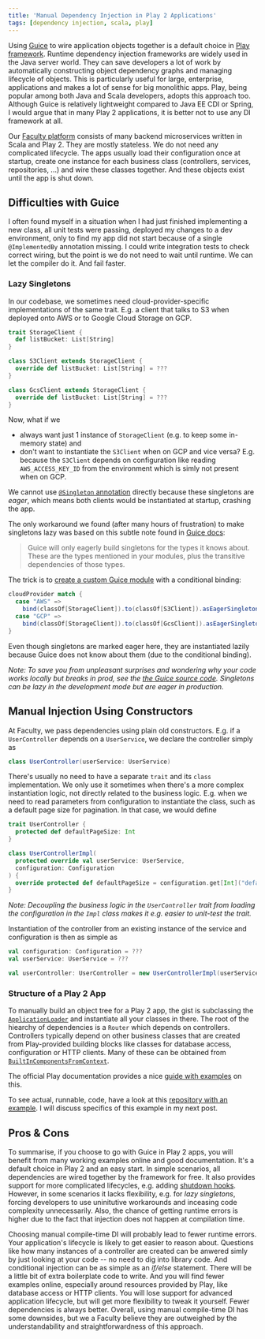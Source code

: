 ```yaml
---
title: 'Manual Dependency Injection in Play 2 Applications'
tags: [dependency injection, scala, play]
---
```


Using [Guice](https://github.com/google/guice) to wire application objects together is a default choice in [Play framework](https://www.playframework.com/). Runtime dependency injection frameworks are widely used in the Java server world. They can save developers a lot of work by automatically constructing object dependency graphs and managing lifecycle of objects. This is particularly useful for large, enterprise, applications and makes a lot of sense for big monolithic apps. Play, being popular among both Java and Scala developers, adopts this approach too. Although Guice is relatively lightweight compared to Java EE CDI or Spring, I would argue that in many Play 2 applications, it is better not to use any DI framework at all.

Our [Faculty platform](https://faculty.ai/products-services/platform/) consists of many backend microservices written in Scala and Play 2. They are mostly stateless. We do not need any complicated lifecycle. The apps usually load their configuration once at startup, create one instance for each business class (controllers, services, repositories, ...) and wire these classes together. And these objects exist until the app is shut down.

## Difficulties with Guice

I often found myself in a situation when I had just finished implementing a new class, all unit tests were passing, deployed my changes to a dev environment, only to find my app did not start because of a single `@ImplementedBy` annotation missing. I could write integration tests to check correct wiring, but the point is we do not need to wait until runtime. We can let the compiler do it. And fail faster.

### Lazy Singletons

In our codebase, we sometimes need cloud-provider-specific implementations of the same trait. E.g. a client that talks to S3 when deployed onto AWS or to Google Cloud Storage on GCP.

```scala
trait StorageClient {
  def listBucket: List[String]
}

class S3Client extends StorageClient {
  override def listBucket: List[String] = ???
}

class GcsClient extends StorageClient {
  override def listBucket: List[String] = ???
}
```

Now, what if we

- always want just 1 instance of `StorageClient` (e.g. to keep some in-memory state) and
- don't want to instantiate the `S3Client` when on GCP and vice versa? E.g. because the `S3Client` depends on configuration like reading `AWS_ACCESS_KEY_ID` from the environment which is simly not present when on GCP.

We cannot use [`@Singleton` annotation](https://google.github.io/guice/api-docs/latest/javadoc/index.html?com/google/inject/Singleton.html) directly because these singletons are _eager_, which means both clients would be instantiated at startup, crashing the app.

The only workaround we found (after many hours of frustration) to make singletons lazy was based on this subtle note found in [Guice docs](https://github.com/google/guice/wiki/Scopes#eager-singletons):

> Guice will only eagerly build singletons for the types it knows about. These are the types mentioned in your modules, plus the transitive dependencies of those types.

The trick is to [create a custom Guice module](https://www.playframework.com/documentation/2.6.x/ScalaPlayModules) with a conditional binding:

```scala
cloudProvider match {
  case "AWS" =>
    bind(classOf[StorageClient]).to(classOf[S3Client]).asEagerSingleton()
  case "GCP" =>
    bind(classOf[StorageClient]).to(classOf[GcsClient]).asEagerSingleton()
}
```

Even though singletons are marked eager here, they are instantiated lazily because Guice does not know about them (due to the conditional binding).

_Note: To save you from unpleasant surprises and wondering why your code works locally but breaks in prod, see the [the Guice source code](https://github.com/google/guice/blob/11667ab03d90e0b90d7d2a60694e1a3d0eed458e/core/src/com/google/inject/internal/Scoping.java#L2420). Singletons can be lazy in the development mode but are eager in production._

## Manual Injection Using Constructors

At Faculty, we pass dependencies using plain old constructors. E.g. if a `UserController` depends on a `UserService`, we declare the controller simply as

```scala
class UserController(userService: UserService)
```

There's usually no need to have a separate `trait` and its `class` implementation. We only use it sometimes when there's a more complex instantiation logic, not directly related to the business logic. E.g. when we need to read parameters from configuration to instantiate the class, such as a default page size for pagination. In that case, we would define

```scala
trait UserController {
  protected def defaultPageSize: Int
}

class UserControllerImpl(
  protected override val userService: UserService,
  configuration: Configuration
) {
  override protected def defaultPageSize = configuration.get[Int]("defaultPageSize")
}
```

_Note: Decoupling the business logic in the `UserController` trait from loading the configuration in the `Impl` class makes it e.g. easier to unit-test the trait._

Instantiation of the controller from an existing instance of the service and configuration is then as simple as

```scala
val configuration: Configuration = ???
val userService: UserService = ???

val userController: UserController = new UserControllerImpl(userService, configuration)
```

### Structure of a Play 2 App

To manually build an object tree for a Play 2 app, the gist is subclassing the [`ApplicationLoader`](https://www.playframework.com/documentation/2.8.x/api/scala/play/api/ApplicationLoader) and instantiate all your classes in there. The root of the hiearchy of dependencies is a `Router` which depends on controllers. Controllers typically depend on other business classes that are created from Play-provided building blocks like classes for database access, configuration or HTTP clients. Many of these can be obtained from [`BuiltInComponentsFromContext`](https://www.playframework.com/documentation/2.8.x/api/scala/play/api/BuiltInComponentsFromContext.html).

The official Play documentation provides a nice [guide with examples](https://www.playframework.com/documentation/2.8.x/ScalaCompileTimeDependencyInjection#Application-entry-point) on this.

To see actual, runnable, code, have a look at this [repository with an example](https://github.com/tomas-milata/play-without-guice). I will discuss specifics of this example in my next post.

## Pros & Cons

To summarise, if you choose to go with Guice in Play 2 apps, you will benefit from many working examples online and good documentation. It's a default choice in Play 2 and an easy start. In simple scenarios, all dependencies are wired together by the framework for free. It also provides support for more complicated lifecycles, e.g. adding [shutdown hooks](https://www.playframework.com/documentation/2.8.x/ScalaDependencyInjection#Stopping/cleaning-up). However, in some scenarios it lacks flexibility, e.g. for _lazy singletons_, forcing developers to use uninitutive workarounds and inceasing code complexity unnecessarily. Also, the chance of getting runtime errors is higher due to the fact that injection does not happen at compilation time.

Choosing manual compile-time DI will probably lead to fewer runtime errors. Your application's lifecycle is likely to get easier to reason about. Questions like how many instances of a controller are created can be anwered simly by just looking at your code -- no need to dig into library code. And conditional injection can be as simple as an _if/else_ statement. There will be a little bit of extra boilerplate code to write. And you will find fewer examples online, especially around resources provided by Play, like database access or HTTP clients. You will lose support for advanced application lifecycle, but will get more flexibility to tweak it yourself. Fewer dependencies is always better. Overall, using manual compile-time DI has some downsides, but we a Faculty believe they are outweighed by the understandability and straightforwardness of this approach.
